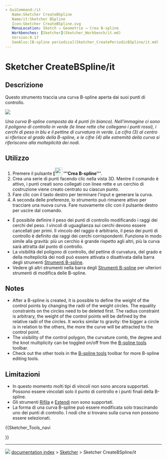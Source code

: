 ```yaml
---
- GuiCommand:/it
   Name:Sketcher CreateBSpline
   Name/it:Sketcher BSpline
   Icon:Sketcher CreateBSpline.svg
   MenuLocation: Sketch → Geometrie → Crea B-spline
   Workbenches: [Sketcher](Sketcher_Workbench/it.md)
   Version:0.17
   SeeAlso:[B-spline periodica](Sketcher_CreatePeriodicBSpline/it.md)
---
```


# Sketcher CreateBSpline/it


</div>



## Descrizione


<div class="mw-translate-fuzzy">

Questo strumento traccia una curva B-spline aperta dai suoi punti di controllo.


</div>

![](images/Sketcher_B-spline_example01.png )


<div class="mw-translate-fuzzy">

*Una curva B-spline composta da 4 punti (in bianco). Nell\'immagine ci sono il poligono di controllo in verde (le linee rette che collegano i punti rossi), i cerchi di peso in blu e il pettine di curvatura in verde. La cifra (3) al centro si riferisce al grado della B-spline, e le cifre (4) alle estremità della curva si riferiscono alla molteplicità dei nodi.*


</div>



## Utilizzo


<div class="mw-translate-fuzzy">

1.  Premere il pulsante **[<img src=images/Sketcher_CreateBSpline.svg style="width:24px"> '''Crea B-spline'''**.
2.  Crea una serie di punti facendo clic nella vista 3D. Mentre il comando è attivo, i punti creati sono collegati con linee rette e un cerchio di costruzione viene creato centrato su ciascun punto.
3.  Fare clic con il tasto destro per terminare l\'input e generare la curva.
4.  A seconda delle preferenze, lo strumento può rimanere attivo per tracciare una nuova curva. Fare nuovamente clic con il pulsante destro per uscire dal comando.

-   È possibile definire il peso dei punti di controllo modificando i raggi dei cerchi del peso. I vincoli di uguaglianza sui cerchi devono essere cancellati per primi. Il vincolo del raggio è arbitrario, il peso dei punti di controllo è definito dai raggi dei cerchi corrispondenti. Funziona in modo simile alla gravità: più un cerchio è grande rispetto agli altri, più la curva sarà attratta dal punto di controllo.
-   La visibilità del poligono di controllo, del pettine di curvatura, del grado e della molteplicità dei nodi può essere attivata o disattivata dalla barra degli strumenti [Strumenti B-spline](Sketcher_Workbench/it#Sketcher_B-spline_tools.md).
-   Vedere gli altri strumenti nella barra degli [Strumenti B-spline](Sketcher_Workbench/it#Sketcher_B-spline_tools.md) per ulteriori strumenti di modifica delle B-spline.


</div>

## Notes

-   After a B-spline is created, it is possible to define the weight of the control points by changing the radii of the weight circles. The equality constraints on the circles need to be deleted first. The radius constraint is arbitrary, the weight of the control points will be defined by the relative radii of the circles. It works similar to gravity: the bigger a circle is in relation to the others, the more the curve will be attracted to the control point.
-   The visibility of the control polygon, the curvature comb, the degree and the knot multiplicity can be toggled on/off from the [B-spline tools](Sketcher_Workbench#Sketcher_B-spline_tools.md) toolbar.
-   Check out the other tools in the [B-spline tools](Sketcher_Workbench#Sketcher_B-spline_tools.md) toolbar for more B-spline editing tools.



## Limitazioni


<div class="mw-translate-fuzzy">

-   In questo momento molti tipi di vincoli non sono ancora supportati. Possono essere vincolati solo il punto di controllo e i punti finali della B-spline.
-   Gli strumenti [Rifila](Sketcher_Trimming/it.md) e [Estendi](Sketcher_Extend/it.md) non sono supportati.
-   La forma di una curva B-spline può essere modificata solo trascinando uno dei punti di controllo. I nodi che si trovano sulla curva non possono essere selezionati.


</div>


<div class="mw-translate-fuzzy">





</div>


{{Sketcher_Tools_navi

}}



---
![](images/Button_right.svg) [documentation index](../README.md) > [Sketcher](Sketcher_Workbench.md) > Sketcher CreateBSpline/it
